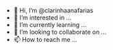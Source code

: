 - 👋 Hi, I’m @clarinhaanafarias
- 👀 I’m interested in ...
- 🌱 I’m currently learning ...
- 💞️ I’m looking to collaborate on ...
- 📫 How to reach me ...

<!---
clarinhaanafarias/clarinhaanafarias is a ✨ special ✨ repository because its `README.md` (this file) appears on your GitHub profile.
You can click the Preview link to take a look at your changes.
--->
